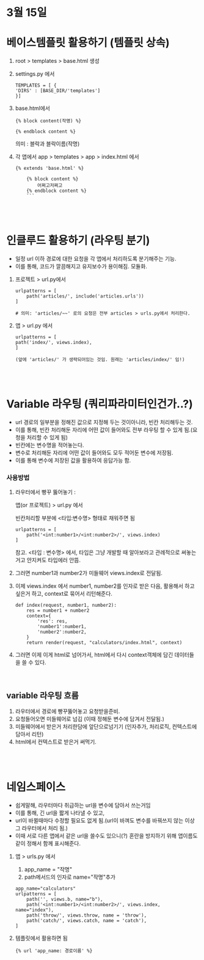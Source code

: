 # 3월 15일

# 베이스템플릿 활용하기 (템플릿 상속)

1.  root > templates > base.html 생성

2.  settings.py 에서
    ```
    TEMPLATES = [ {
    'DIRS' : [BASE_DIR/'templates']
    }]
    ```
3.  base.html에서

    ```
    {% block content(작명) %}

    {% endblock content %}
    ```

    의미 : 블락과 블락이름(작명)

4.  각 앱에서
    app > templates > app > index.html
    에서

    ````
    {% extends 'base.html' %}

        {% block content %}
            어쩌고저쩌고
        {% endblock content %}
        ```
    ````

</br></br>

# 인클루드 활용하기 (라우팅 분기)

- 일정 url 이하 경로에 대한 요청을 각 앱에서 처리하도록 분기해주는 기능.
- 이를 통해, 코드가 깔끔해지고 유지보수가 용이해짐. 모듈화.

1. 프로젝트 > url.py에서

   ```
   urlpatterns = [
       path('articles/', include('articles.urls'))
   ]

   # 의미: 'articles/~~' 로의 요청은 전부 articles > urls.py에서 처리한다.
   ```

2. 앱 > url.py 에서

   ```
   urlpatterns = [
   path('index/', views.index),
   ]

   (앞에 'articles/' 가 생략되어있는 것임. 원래는 'articles/index/' 임!)
   ```

</br></br>

# Variable 라우팅 (쿼리파라미터인건가..?)

- url 경로의 일부분을 정해진 값으로 지정해 두는 것이아니라, 빈칸 처리해두는 것.
- 이를 통해, 빈칸 처리해둔 자리에 어떤 값이 들어와도 전부 라우팅 할 수 있게 됨.(요청을 처리할 수 있게 됨)
- 빈칸에는 변수명을 적어놓는다.
- 변수로 처리해둔 자리에 어떤 값이 들어와도 모두 적어둔 변수에 저장됨.
- 이를 통해 변수에 저장된 값을 활용하여 응답가능 함.

### 사용방법

1. 라우터에서 빵꾸 뚫어놓기 :

   앱(or 프로젝트) > url.py 에서

   빈칸처리할 부분에 <타입:변수명> 형태로 채워주면 됨

   ```
   urlpatterns = [
       path('<int:number1>/<int:number2>/', views.index)
   ]
   ```

   참고. <타입 : 변수명> 에서, 타입은 그냥 개발할 때 알아보라고 관례적으로 써놓는거고 안지켜도 타입에러 안뜸.

2. 그러면 number1과 number2가 미들웨어 views.index로 전달됨.

3. 이제 views.index 에서 number1, number2를 인자로 받은 다음, 활용해서 하고싶은거 하고, context로 묶어서 리턴해준다.

   ```
   def index(request, number1, number2):
       res = number1 + number2
       context={
           'res': res,
           'number1':number1,
           'number2':number2,
       }
       return render(request, "calculators/index.html", context)

   ```

4. 그러면 이제 이게 html로 넘어가서, html에서 다시 context객체에 담긴 데이터들을 쓸 수 있다.

</br>

## variable 라우팅 흐름

1. 라우터에서 경로에 빵꾸뚫어놓고 요청받을준비.
2. 요청들어오면 미들웨어로 넘김
   (이때 정해둔 변수에 담겨서 전달됨.)
3. 미들웨어에서 받은거 처리한담에 앞단으로넘기기 (인자추가, 처리로직, 컨텍스트에 담아서 리턴)
4. html에서 컨텍스트로 받은거 써먹기.

</br></br>

# 네임스페이스

- 쉽게말해, 라우터마다 취급하는 url을 변수에 담아서 쓰는거임
- 이를 통해, 긴 url을 짧게 나타낼 수 있고,
- url이 바뀔때마다 수정할 필요도 없게 됨.(url이 바껴도 변수를 바꿔쓰지 않는 이상 그 라우터에서 처리 됨.)
- 이때 서로 다른 앱에서 같은 url을 쓸수도 있으니(?) 혼란을 방지하기 위해 앱이름도 같이 정해서 함께 표시해준다.

1. 앱 > urls.py 에서

   1. app_name = "작명"
   2. path메서드의 인자로 name="작명"추가

   ```
   app_name="calculators"
   urlpatterns = [
       path('', views.b, name="b"),
       path('<int:number1>/<int:number2>/', views.index, name="index"),
       path('throw/', views.throw, name = 'throw'),
       path('catch/', views.catch, name = 'catch'),
   ]
   ```

2. 템플릿에서 활용하면 됨
   ```
   {% url 'app_name: 경로이름' %}
   ```
